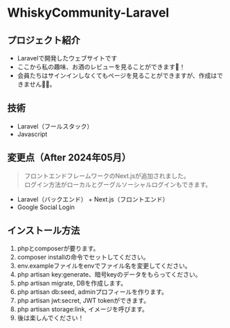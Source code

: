 # WhiskyCommunity-Laravel

## プロジェクト紹介
- Laravelで開発したウェブサイトです
- ここから私の趣味、お酒のレビューを見ることができます🤗！
- 会員たちはサインインしなくてもページを見ることができますが、作成はできません🙇‍♂️。

## 技術
- Laravel（フールスタック）
- Javascript

## 変更点（After 2024年05月）
>フロントエンドフレームワークのNext.jsが追加されました。<br>
>ログイン方法がローカルとグーグルソーシャルログインもできます。
- Laravel（バックエンド） + Next.js（フロントエンド）
- Google Social Login

## インストール方法
1. phpとcomposerが要ります。
2. composer installの命令でセットしてください。
3. env.exampleファイルをenvでファイル名を変更してください。
4. php artisan key:generate、暗号keyのデータをもらってください。
5. php artisan migrate, DBを作成します。
6. php artisan db:seed, adminプロフィールを作ります。
7. php artisan jwt:secret, JWT tokenができます。
8. php artisan storage:link, イメージを呼びます。
9. 後は楽しんでください！
